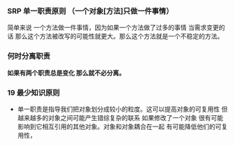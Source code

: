 ### SRP 单一职责原则 （一个对象[方法]只做一件事情）



简单来说 一个方法做一件事情，因为如果一个方法做了过多的事情 当需求变更的话 那么这个方法被改写的可能性就更大。那么这个方法就是一个不稳定的方法。



### 何时分离职责

**如果有两个职责总是变化 那么就不必分离。**





###  19 最少知识原则



* 单一职责是指导我们把对象划分成较小的粒度。这可以提高对象的可复用性 但越来越多的对象之间可能产生错综复杂的联系 如果修改了一个对象 很有可能影响到它相互引用的其他对象。对象和对象耦合在一起 有可能降低他们的可复用性，

